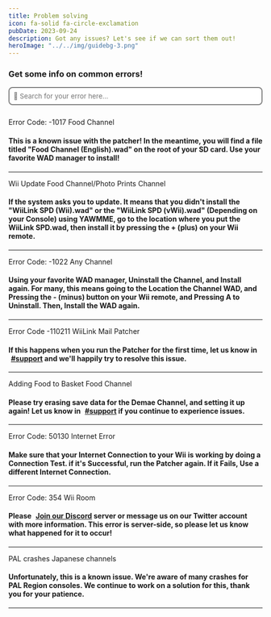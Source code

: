 ```yaml
---
title: Problem solving
icon: fa-solid fa-circle-exclamation
pubDate: 2023-09-24
description: Got any issues? Let's see if we can sort them out!
heroImage: "../../img/guidebg-3.png"
---
```


### Get some info on common errors!

<link href="https://cdnjs.cloudflare.com/ajax/libs/font-awesome/4.7.0/css/font-awesome.min.css" rel="stylesheet"/>
<script src="https://www.w3schools.com/lib/w3.js"></script>

<input oninput="w3.filterHTML('#error-codes', 'div', this.value); displayErrorMessage()" placeholder="&#xF002; Search for your error here..." style="font-family:inter, FontAwesome">

</br>
</br>

<div class="errorCodes" id="error-codes">

<div class="error">Error Code: -1017 <span class="badge bg-warning">Food Channel</span><h4>This is a known issue with the patcher! In the meantime, you will find a file titled "Food Channel (English).wad" on the root of your SD card. Use your favorite WAD manager to install!</h4><hr></div>

<div class="error">Wii Update <span class="badge bg-warning">Food Channel/Photo Prints Channel</span><h4>If the system asks you to update. It means that you didn't install the "WiiLink SPD (Wii).wad" or the "WiiLink SPD (vWii).wad" (Depending on your Console) using YAWMME, go to the location where you put the WiiLink SPD.wad, then install it by pressing the + (plus) on your Wii remote.</h4><hr></div>

<div class="error">Error Code: -1022 <span class="badge bg-warning">Any Channel</span><h4>Using your favorite WAD manager, Uninstall the Channel, and Install again. For many, this means going to the Location the Channel WAD, and Pressing the - (minus) button on your Wii remote, and Pressing A to Uninstall. Then, Install the WAD again.</h4><hr></div>
<div class="error">Error Code -110211 <span class="badge bg-warning">WiiLink Mail Patcher</span><h4>If this happens when you run the Patcher for the first time, let us know in <a href="https://discord.gg/rc24" class="text-info"><i class="fa-solid fa-message" style="margin-right:5px;"></i>#support</a> and we'll happily try to resolve this issue.</h4><hr></div>

<div class="error">Adding Food to Basket <span class="badge bg-warning">Food Channel</span><h4>Please try erasing save data for the Demae Channel, and setting it up again! Let us know in <a href="https://discord.gg/rc24" class="text-info"><i class="fa-solid fa-message" style="margin-right:5px;"></i>#support</a> if you continue to experience issues.</h4><hr></div>

<div class="error">Error Code: 50130 <span class="badge bg-warning">Internet Error</span><h4>Make sure that your Internet Connection to your Wii is working by doing a Connection Test. if it's Successful, run the Patcher again. If it Fails, Use a different Internet Connection.</h4><hr></div>

<div class="error">Error Code: 354 <span class="badge bg-primary">Wii Room</span><h4>Please <a href="https://discord.gg/rc24" class="text-primary"><i class="fa-brands fa-discord" style="margin-right:5px;"></i> Join our Discord</a> server or message us on our Twitter account with more information. This error is server-side, so please let us know what happened for it to occur!</h4><hr></div>

<div class="error">PAL crashes <span class="badge bg-danger">Japanese channels</span><h4>Unfortunately, this is a known issue. We're aware of many crashes for PAL Region consoles. We continue to work on a solution for this, thank you for your patience.</h4><hr></div>

</div>

<div id="error-message" style="left:50%; width:500px; transform:translate(-50%, 0); margin-top:100px; margin-bottom:100px; text-align:center; display: none; flex-wrap:wrap; gap:15px; align-items:center; justify-content:center; position:relative;"><i class="fa-solid fa-bomb" style="font-size:100px;"></i>Hmm... We might've missed that error, why don't you let us know on our Discord server? </br> <a href="https://discord.gg/rc24"><div class="btn btn-primary" style="padding:10px;"><i class="fa-brands fa-discord" style="margin-right:5px;"></i> Join our Discord</div></a></div>

<script>
    function displayErrorMessage() {
        var errorDiv = document.getElementById('error-message');
        var divs = document.querySelectorAll('.errorCodes div');
        var matchingDivs = Array.from(divs).filter(div => div.style.display !== 'none');
        
        if (matchingDivs.length === 0) {
            errorDiv.style.display = 'flex';
        } else {
            errorDiv.style.display = 'none';
        }
    }
</script>


<style>
    .errorCodes p{
        height:auto;
        background-color:#a1a1a160;
        padding:8px;
        border-radius:8px;
        position:relative;
    }

    input{
        width:100%;
        border:2px solid gray;
        border-radius:8px;
        padding:8px;
        margin-bottom:8px;
        position:relative;
    }

    #container2{
         font-family:system-ui, -apple-system, BlinkMacSystemFont, 'Segoe UI', Roboto, Oxygen, Ubuntu, Cantarell, 'Open Sans', 'Helvetica Neue', sans-serif; 
    }
</style>